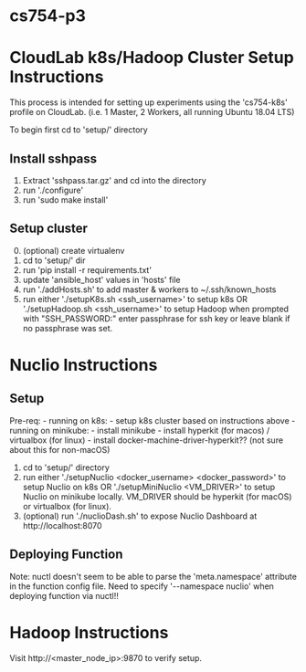 # cs754-p3


# CloudLab k8s/Hadoop Cluster Setup Instructions

This process is intended for setting up experiments using the 'cs754-k8s' profile on CloudLab. (i.e. 1 Master, 2 Workers, all running Ubuntu 18.04 LTS)

To begin first cd to 'setup/' directory

## Install sshpass

1. Extract 'sshpass.tar.gz' and cd into the directory
2. run './configure'
3. run 'sudo make install'

## Setup cluster

0. (optional) create virtualenv
1. cd to 'setup/' dir
2. run 'pip install -r requirements.txt' 
3. update 'ansible_host' values in 'hosts' file
4. run './addHosts.sh' to add master & workers to ~/.ssh/known_hosts
5. run either 
        './setupK8s.sh <ssh_username>' to setup k8s 
    OR  
        './setupHadoop.sh <ssh_username>' to setup Hadoop
    when prompted with "SSH_PASSWORD:" enter passphrase for ssh key or leave blank if no passphrase was set.


# Nuclio Instructions

## Setup 

Pre-req: 
    - running on k8s:
        - setup k8s cluster based on instructions above
    - running on minikube:
        - install minikube 
        - install hyperkit (for macos) / virtualbox (for linux)
        - install docker-machine-driver-hyperkit?? (not sure about this for non-macOS)

1. cd to 'setup/' directory
2. run either 
        './setupNuclio <docker_username> <docker_password>' to setup Nuclio on k8s 
    OR 
        './setupMiniNuclio <VM_DRIVER>' to setup Nuclio on minikube locally. VM_DRIVER should be hyperkit (for macOS) or virtualbox (for linux).
3. (optional) run './nuclioDash.sh' to expose Nuclio Dashboard at http://localhost:8070


## Deploying Function

Note: nuctl doesn't seem to be able to parse the 'meta.namespace' attribute in the function config file. Need to specify 
'--namespace nuclio' when deploying function via nuctl!!


# Hadoop Instructions

Visit http://<master_node_ip>:9870 to verify setup.






